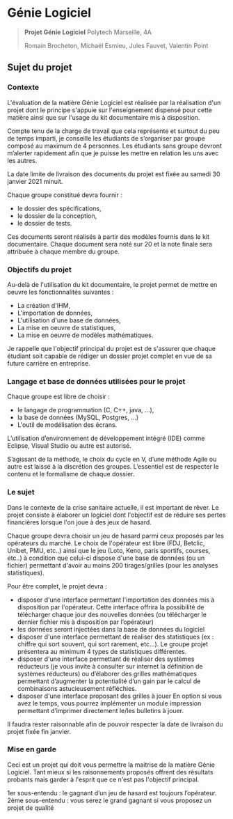 # Génie Logiciel

> **Projet Génie Logiciel**
> Polytech Marseille, 4A
> 
> Romain Brocheton, Michaël Esmieu, Jules Fauvet, Valentin Point

## Sujet du projet
### Contexte
L'évaluation de la matière Génie Logiciel est réalisée par la réalisation d'un projet dont le principe s'appuie sur l'enseignement dispensé pour cette matière ainsi que sur l'usage du kit documentaire mis à disposition.

Compte tenu de la charge de travail que cela représente et surtout du peu de temps imparti, je conseille les étudiants de s’organiser par groupe composé au maximum de 4 personnes. Les étudiants sans groupe devront m’alerter rapidement afin que je puisse les mettre en relation les uns avec les autres.

La date limite de livraison des documents du projet est fixée au samedi 30 janvier 2021 minuit.

Chaque groupe constitué devra fournir :
* le dossier des spécifications,
* le dossier de la conception,
* le dossier de tests.

Ces documents seront réalisés à partir des modèles fournis dans le kit documentaire. Chaque document sera noté sur 20 et la note finale sera attribuée à chaque membre du groupe.

### Objectifs du projet
Au-delà de l'utilisation du kit documentaire, le projet permet de mettre en oeuvre les fonctionnalités suivantes :
* La création d'IHM,
* L'importation de données,
* L'utilisation d'une base de données,
* La mise en oeuvre de statistiques,
* La mise en oeuvre de modèles mathématiques.

Je rappelle que l'objectif principal du projet est de s'assurer que chaque étudiant soit capable de rédiger un dossier projet complet en vue de sa future carrière en entreprise.

### Langage et base de données utilisées pour le projet
Chaque groupe est libre de choisir :
* le langage de programmation (C, C++, java, ...),
* la base de données (MySQL, Postgres, ...)
* L'outil de modélisation des écrans.

L’utilisation d’environnement de développement intégré (IDE) comme Eclipse, Visual Studio ou autre est autorisé.

S’agissant de la méthode, le choix du cycle en V, d’une méthode Agile ou autre est laissé à la discrétion des groupes. L’essentiel est de respecter le contenu et le
formalisme de chaque dossier.

### Le sujet
Dans le contexte de la crise sanitaire actuelle, il est important de rêver. Le projet consiste à élaborer un logiciel dont l'objectif est de réduire ses pertes financières lorsque l'on joue à des jeux de hasard.

Chaque groupe devra choisir un jeu de hasard parmi ceux proposés par les opérateurs du marché. Le choix de l'opérateur est libre (FDJ, Betclic, Unibet, PMU, etc..) ainsi que le jeu (Loto, Keno, paris sportifs, courses, etc..) à condition que celui-ci dispose d'une base de données (ou un fichier) permettant d'avoir au moins 200 tirages/grilles (pour les analyses statistiques).

Pour être complet, le projet devra :
* disposer d'une interface permettant l'importation des données mis à disposition par l'opérateur. Cette interface offrira la possibilité de télécharger chaque jour des nouvelles données (ou télécharger le dernier fichier mis à disposition par l’opérateur)
* les données seront injectées dans la base de données du logiciel
* disposer d'une interface permettant de réaliser des statistiques (ex : chiffre qui sort souvent, qui sort rarement, etc...). Le groupe projet présentera au minimum 4 types de statistiques différentes.
* disposer d'une interface permettant de réaliser des systèmes réducteurs (je vous invite à consulter sur internet la définition de systèmes réducteurs) ou d’élaborer des grilles mathématiques permettant d’augmenter la potentialité d’un gain par le calcul de combinaisons astucieusement réfléchies.
* disposer d'une interface proposant des grilles à jouer
En option si vous avez le temps, vous pourrez implémenter un module impression permettant d’imprimer directement le/les bulletins à jouer.

Il faudra rester raisonnable afin de pouvoir respecter la date de livraison du projet fixée fin janvier.

### Mise en garde
Ceci est un projet qui doit vous permettre la maitrise de la matière Génie Logiciel. Tant mieux si les raisonnements proposés offrent des résultats probants mais garder à l'esprit que ce n'est pas l'objectif principal.

1er sous-entendu : le gagnant d’un jeu de hasard est toujours l’opérateur.
2ème sous-entendu : vous serez le grand gagnant si vous proposez un projet de qualité